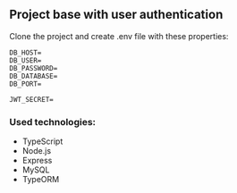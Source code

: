 ## Project base with user authentication

Clone the project and create .env file with these properties:

```
DB_HOST=
DB_USER=
DB_PASSWORD=
DB_DATABASE=
DB_PORT=

JWT_SECRET=
```

### Used technologies:
- TypeScript
- Node.js
- Express
- MySQL
- TypeORM
